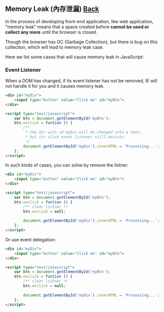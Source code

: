 ## Memory Leak (內存泄漏) [Back](./../JavaScript.md)

In the process of developing front-end application, like web application, "memory leak" means that a space created before **cannot be used or collect any more** until the browser is closed.

Though the browser has GC (Garbage Collection), but there is bug on this collection, which will lead to memory leak case.

Here we list some cases that will cause memory leak in JavaScript:

### Event Listener

When a DOM has changed, if its event listener has not be removed, IE will not handle it for you and it causes memory leak.

```html
<div id="myDiv">
    <input type="button" value="Click me" id="myBtn">
</div>

<script type="text/javascript">
    var btn = document.getElementById('myBtn');
    btn.onclick = funtion () {
        /**
         * the div with id myDiv will be changed into a text,
         * but its click event listener still exsists.
         */
        document.getElementById('myDiv').innerHTML = 'Processing...';
    };
</script>
```

In such kinds of cases, you can solve by remove the listner:

```html
<div id="myDiv">
    <input type="button" value="Click me" id="myBtn">
</div>

<script type="text/javascript">
    var btn = document.getElementById('myBtn');
    btn.onclick = funtion () {
        /** clear listner */
        btn.onclick = null;
        
        document.getElementById('myDiv').innerHTML = 'Processing...';
    };
</script>
```

Or use event delegation:

```html
<div id="myDiv">
    <input type="button" value="Click me" id="myBtn">
</div>

<script type="text/javascript">
    var btn = document.getElementById('myBtn');
    btn.onclick = funtion () {
        /** clear listner */
        btn.onclick = null;
        
        document.getElementById('myDiv').innerHTML = 'Processing...';
    };
</script>
```

### 
